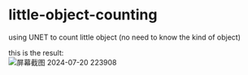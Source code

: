 # little-object-counting
using UNET to count little object (no need to know the kind of object)

this is the result:<br>![屏幕截图 2024-07-20 223908](https://github.com/user-attachments/assets/c68ddc77-bdb5-4217-9da5-59f58c41b644)
